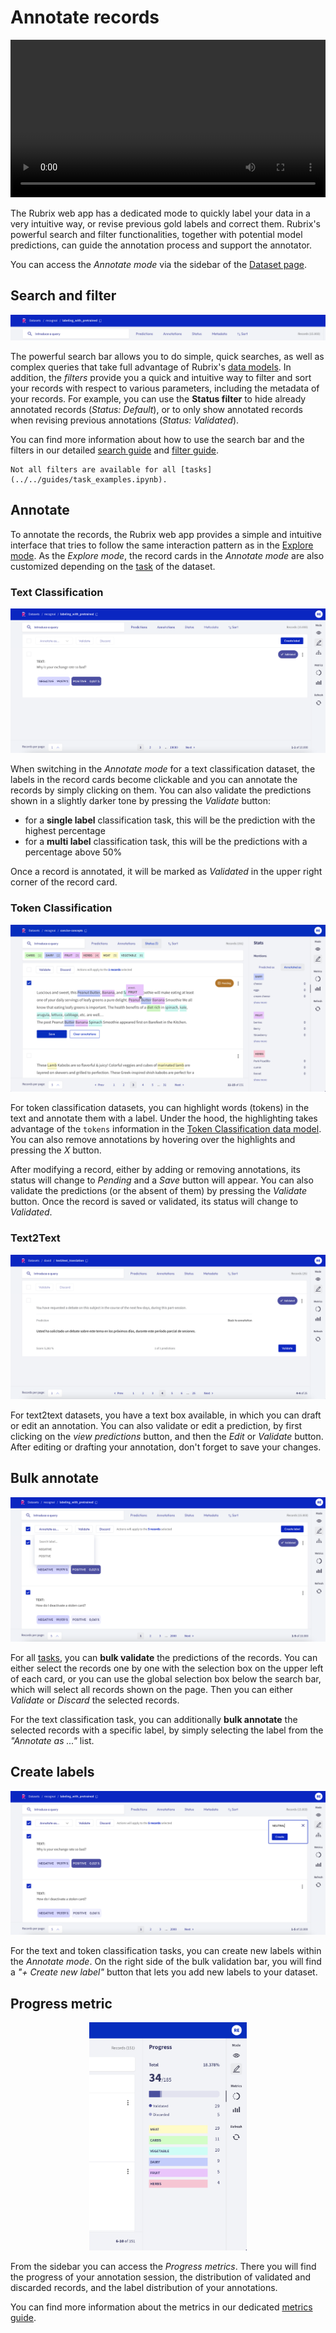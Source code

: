 # Annotate records

<video width="100%" controls><source src="../../_static/reference/webapp/annotation_mode.mp4" type="video/mp4"></video>

The Rubrix web app has a dedicated mode to quickly label your data in a very intuitive way, or revise previous gold labels and correct them.
Rubrix's powerful search and filter functionalities, together with potential model predictions, can guide the annotation process and support the annotator.

You can access the _Annotate mode_ via the sidebar of the [Dataset page](dataset.md).

## Search and filter

![Search and filter for annotation view](../../_static/reference/webapp/filters_all.png)

The powerful search bar allows you to do simple, quick searches, as well as complex queries that take full advantage of Rubrix's [data models](../python/python_client.rst#module-rubrix.client.models).
In addition, the _filters_ provide you a quick and intuitive way to filter and sort your records with respect to various parameters, including the metadata of your records.
For example, you can use the **Status filter** to hide already annotated records (_Status: Default_), or to only show annotated records when revising previous annotations (_Status: Validated_).

You can find more information about how to use the search bar and the filters in our detailed [search guide](search_records.md) and [filter guide](filter_records.md).

```{note}
Not all filters are available for all [tasks](../../guides/task_examples.ipynb).
```

## Annotate

To annotate the records, the Rubrix web app provides a simple and intuitive interface that tries to follow the same interaction pattern as in the [Explore mode](explore_records.md).
As the _Explore mode_, the record cards in the _Annotate mode_ are also customized depending on the [task](../../guides/task_examples.ipynb) of the dataset.

### Text Classification

![Multilabel card, validated](../../_static/reference/webapp/textclassification_multilabel.png)

When switching in the _Annotate mode_ for a text classification dataset, the labels in the record cards become clickable and you can annotate the records by simply clicking on them.
You can also validate the predictions shown in a slightly darker tone by pressing the _Validate_ button:

- for a **single label** classification task, this will be the prediction with the highest percentage
- for a **multi label** classification task, this will be the predictions with a percentage above 50%

Once a record is annotated, it will be marked as _Validated_ in the upper right corner of the record card.

### Token Classification

![Annotate mode for the Token Classification task](../../_static/reference/webapp/annotation_ner.png)

For token classification datasets, you can highlight words (tokens) in the text and annotate them with a label.
Under the hood, the highlighting takes advantage of the `tokens` information in the [Token Classification data model](../python/python_client.rst#rubrix.client.models.TokenClassificationRecord).
You can also remove annotations by hovering over the highlights and pressing the _X_ button.

After modifying a record, either by adding or removing annotations, its status will change to _Pending_ and a _Save_ button will appear.
You can also validate the predictions (or the absent of them) by pressing the _Validate_ button.
Once the record is saved or validated, its status will change to _Validated_.

### Text2Text

![Text2Text View](../../_static/reference/webapp/text2text_annotation.png)

For text2text datasets, you have a text box available, in which you can draft or edit an annotation.
You can also validate or edit a prediction, by first clicking on the _view predictions_ button, and then the _Edit_ or _Validate_ button.
After editing or drafting your annotation, don't forget to save your changes.

## Bulk annotate

![Bulk annotation bar](../../_static/reference/webapp/bulk_annotate.png)

For all [tasks](../../guides/task_examples.ipynb), you can **bulk validate** the predictions of the records.
You can either select the records one by one with the selection box on the upper left of each card, or you can use the global selection box below the search bar, which will select all records shown on the page.
Then you can either _Validate_ or _Discard_ the selected records.

For the text classification task, you can additionally **bulk annotate** the selected records with a specific label, by simply selecting the label from the _"Annotate as ..."_ list.

## Create labels

![Create new label](../../_static/reference/webapp/create_newlabel.png)

For the text and token classification tasks, you can create new labels within the _Annotate mode_.
On the right side of the bulk validation bar, you will find a _"+ Create new label"_ button that lets you add new labels to your dataset.

## Progress metric

<div style="text-align: center;">
<img src="../../_static/reference/webapp/progress_bar.png" alt="Progress metric" width="50%"/>
</div>

From the sidebar you can access the _Progress metrics_.
There you will find the progress of your annotation session, the distribution of validated and discarded records, and the label distribution of your annotations.

You can find more information about the metrics in our dedicated [metrics guide](view_dataset_metrics.md).
